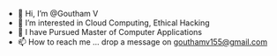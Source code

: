 - 👋 Hi, I’m @Goutham V
- 👀 I’m interested in Cloud Computing, Ethical Hacking
- 🌱 I have Pursued Master of Computer Applications
- 📫 How to reach me ... drop a message on gouthamv155@gmail.com

